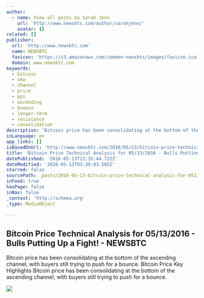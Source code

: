 ```yaml
---
author:
  - name: View all posts by Sarah Jenn
    url: 'http://www.newsbtc.com/author/sarahjenn/'
    avatar: {}
related: []
publisher:
  url: 'http://www.newsbtc.com'
  name: NEWSBTC
  favicon: 'https://s3.amazonaws.com/common-newsbtc/images/favicon.ico'
  domain: www.newsbtc.com
keywords:
  - bitcoin
  - sma
  - channel
  - price
  - ppi
  - ascending
  - bounce
  - longer-term
  - resistance
  - consolidation
description: 'Bitcoin price has been consolidating at the bottom of the ascending channel, with buyers still trying to push for a bounce. Bitcoin Price Key Highlights Bitcoin price has been consolidating at the bottom of the ascending channel, with buyers still trying to push for a bounce.'
inLanguage: en
app_links: []
isBasedOnUrl: 'http://www.newsbtc.com/2016/05/13/bitcoin-price-technical-analysis-05132016-bulls-putting-fight/'
title: 'Bitcoin Price Technical Analysis for 05/13/2016 - Bulls Putting Up a Fight! - NEWSBTC'
datePublished: '2016-05-13T13:35:44.722Z'
dateModified: '2016-05-13T03:38:03.505Z'
starred: false
sourcePath: _posts/2016-05-13-bitcoin-price-technical-analysis-for-05132016-bulls-putt.md
inFeed: true
hasPage: false
inNav: false
_context: 'http://schema.org'
_type: MediaObject

---
```

<article style=""><h1>Bitcoin Price Technical Analysis for 05/13/2016 - Bulls Putting Up a Fight! - NEWSBTC</h1><p>Bitcoin price has been consolidating at the bottom of the ascending channel, with buyers still trying to push for a bounce. Bitcoin Price Key Highlights Bitcoin price has been consolidating at the bottom of the ascending channel, with buyers still trying to push for a bounce.</p><img src="http://s3.amazonaws.com/main-newsbtc-images/2016/05/13040332/160513_bitcoin.png" /></article>